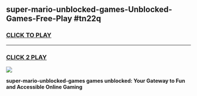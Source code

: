 
## super-mario-unblocked-games-Unblocked-Games-Free-Play #tn22q
<h3>
<a href="https://us.freeplayer.one?title=super-mario-unblocked-games&ref=9M">CLICK TO PLAY</a></h3>
<hr>

<h3>
<a href="https://us.freeplayer.one?title=super-mario-unblocked-games&ref=9M">CLICK 2 PLAY</a>
  
</h3>

<a href="https://us.freeplayer.one?title=super-mario-unblocked-games&ref=9M"><img src="https://clearcache.store/games.png"></a>


**super-mario-unblocked-games games unblocked: Your Gateway to Fun and Accessible Online Gaming**
